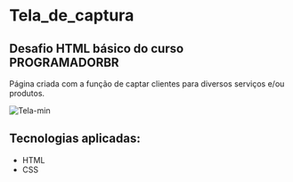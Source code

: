 # Tela_de_captura

## Desafio HTML básico do curso PROGRAMADORBR

 Página criada com a função de captar clientes para diversos serviços e/ou produtos. 
 
 ![Tela-min](https://user-images.githubusercontent.com/83886571/124056011-528e2c80-d9fb-11eb-8ad4-6e5e6044cc00.gif)
 
 ## Tecnologias aplicadas:
 
  - HTML
  - CSS
